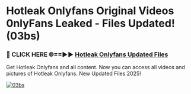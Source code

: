 # Hotleak Onlyfans Original Videos 0nlyFans Leaked - Files Updated! (03bs)

<h3>🔴 CLICK HERE 🌐==►► <a href="https://tinyurl.com/brd5kh86" rel="nofollow">Hotleak Onlyfans Updated Files</a></h3>

Get Hotleak Onlyfans and all content. Now you can access all videos and pictures of Hotleak Onlyfans. New Updated Files 2025!

[![03bs](https://i.imgur.com/K7sEzmb.gif)](https://tinyurl.com/brd5kh86)
